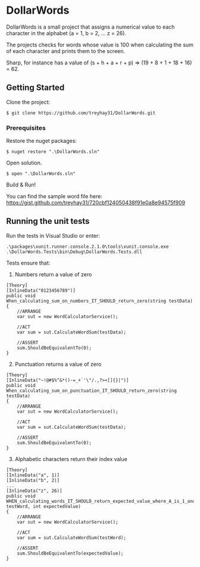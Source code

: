 # DollarWords

DollarWords is a small project that assigns a numerical value to each character in the alphabet (a = 1, b = 2, ... z = 26). 

The projects checks for words whose value is 100 when calculating the sum of each character and prints them to the screen.

Sharp, for instance has a value of (s + h + a + r + p) => (19 + 8 + 1 + 18 + 16) = 62.

## Getting Started

Clone the project:

`$ git clone https://github.com/treyhay31/DollarWords.git`

### Prerequisites

Restore the nuget packages:

`$ nuget restore ".\DollarWords.sln"`

Open solution.

`$ open ".\DollarWords.sln"`

Build & Run!

You can find the sample word file here: https://gist.github.com/treyhay31/720cbf124050438f91e0a8e94575f909

## Running the unit tests

Run the tests in Visual Studio or enter:

`.\packages\xunit.runner.console.2.1.0\tools\xunit.console.exe .\DollarWords.Tests\bin\Debug\DollarWords.Tests.dll`

Tests ensure that:

1. Numbers return a value of zero

```
[Theory]
[InlineData("0123456789")]
public void When_calculating_sum_on_numbers_IT_SHOULD_return_zero(string testData)
{
    //ARRANGE
    var sut = new WordCalculatorService();

    //ACT
    var sum = sut.CalculateWordSum(testData);

    //ASSERT
    sum.ShouldBeEquivalentTo(0);
}
```

2. Punctuation returns a value of zero

```
[Theory]
[InlineData("~!@#$%^&*()-=_+`'\"/.,?><[]{}|")]
public void When_calculating_sum_on_punctuation_IT_SHOULD_return_zero(string testData)
{
    //ARRANGE
    var sut = new WordCalculatorService();

    //ACT
    var sum = sut.CalculateWordSum(testData);

    //ASSERT
    sum.ShouldBeEquivalentTo(0);
}
```

3. Alphabetic characters return their index value

```
[Theory]
[InlineData("a", 1)]
[InlineData("b", 2)]
...
[InlineData("z", 26)]
public void WHEN_calculating_words_IT_SHOULD_return_expected_value_where_A_is_1_and_Z_is_26(string testWord, int expectedValue)
{
    //ARRANGE
    var sut = new WordCalculatorService();

    //ACT
    var sum = sut.CalculateWordSum(testWord);

    //ASSERT
    sum.ShouldBeEquivalentTo(expectedValue);
}
```